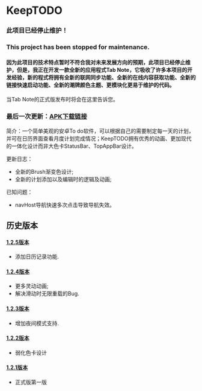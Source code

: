 # KeepTODO
### 此项目已经停止维护！
### This project has been stopped for maintenance.
#### 因为此项目的技术特点暂时不符合我对未来发展方向的预期，此项目已经停止维护，但是，我正在开发一款全新的应用程式Tab Note，它吸收了许多本项目的开发经验，新的程式将拥有全新的联网同步功能、全新的在线内容获取功能、全新的链接快速启动功能、全新的潮牌颜色主题、更模块化更易于维护的代码。

当Tab Note的正式版发布时将会在这里告诉您。

### 最后一次更新：[APK下载链接](https://github.com/Huang-Ifei/KeepTODO/releases/tag/1.2.6)

简介：一个简单美观的安卓To do软件，可以根据自己的需要制定每一天的计划，并可在日历界面查看月度计划完成情况；KeepTODO拥有优秀的动画、更加现代的一体化设计而非大色卡StatusBar、TopAppBar设计。

更新日志：
* 全新的Brush渐变色设计;
* 全新的计划添加以及编辑时的逻辑及动画;

已知问题：
* navHost导航快速多次点击导致导航失效。

## 历史版本

#### [1.2.5版本](https://github.com/Huang-Ifei/KeepTODO/blob/main/app/release/KeepTODO1.2.5.apk)
* 添加日历记录功能.

#### [1.2.4版本](https://github.com/Huang-Ifei/KeepTODO/blob/main/app/release/KeepTODO1.2.4.apk)
* 更多灵动动画;
* 解决滑动时无限重载的Bug.

#### [1.2.3版本](https://github.com/Huang-Ifei/KeepTODO/blob/main/app/release/KeepTODO1.2.3.apk)
* 增加夜间模式支持.

#### [1.2.2版本](https://github.com/Huang-Ifei/KeepTODO/blob/main/app/release/KeepTODO1.2.2.apk)
* 弱化色卡设计

#### [1.2.1版本](https://github.com/Huang-Ifei/KeepTODO/blob/main/app/release/KeepTODO1.2.1.apk)
* 正式版第一版
